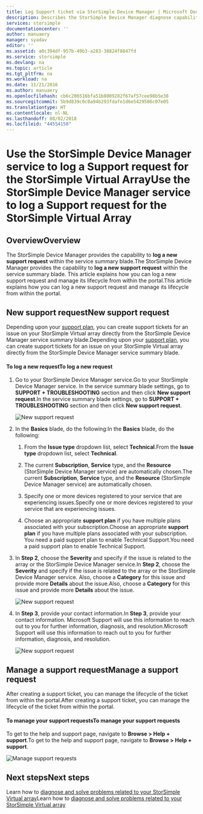 ```yaml
---
title: Log Support ticket via StorSimple Device Manager | Microsoft Docs
description: Describes the StorSimple Device Manager diagnose capability and explains how to use it to troubleshoot your StorSimple Virtual Array.
services: storsimple
documentationcenter: ''
author: manuaery
manager: syadav
editor: ''
ms.assetid: a0c394df-957b-49b3-a283-38824f8847fd
ms.service: storsimple
ms.devlang: na
ms.topic: article
ms.tgt_pltfrm: na
ms.workload: na
ms.date: 11/21/2016
ms.author: manuaery
ms.openlocfilehash: cb6c206516bfa51b8009282f67af57cee98b5e38
ms.sourcegitcommit: 5b9d839c0c0a94b293fdafe1d6e5429506c07e05
ms.translationtype: HT
ms.contentlocale: nl-NL
ms.lasthandoff: 08/02/2018
ms.locfileid: "44554150"
---
```

# <a name="use-the-storsimple-device-manager-service-to-log-a-support-request-for-the-storsimple-virtual-array"></a><span data-ttu-id="cc0b7-103">Use the StorSimple Device Manager service to log a Support request for the StorSimple Virtual Array</span><span class="sxs-lookup"><span data-stu-id="cc0b7-103">Use the StorSimple Device Manager service to log a Support request for the StorSimple Virtual Array</span></span>

## <a name="overview"></a><span data-ttu-id="cc0b7-104">Overview</span><span class="sxs-lookup"><span data-stu-id="cc0b7-104">Overview</span></span>

<span data-ttu-id="cc0b7-105">The StorSimple Device Manager provides the capability to **log a new support request** within the service summary blade.</span><span class="sxs-lookup"><span data-stu-id="cc0b7-105">The StorSimple Device Manager provides the capability to **log a new support request** within the service summary blade.</span></span> <span data-ttu-id="cc0b7-106">This article explains how you can log a new support request and manage its lifecycle from within the portal.</span><span class="sxs-lookup"><span data-stu-id="cc0b7-106">This article explains how you can log a new support request and manage its lifecycle from within the portal.</span></span>

## <a name="new-support-request"></a><span data-ttu-id="cc0b7-107">New support request</span><span class="sxs-lookup"><span data-stu-id="cc0b7-107">New support request</span></span>

<span data-ttu-id="cc0b7-108">Depending upon your [support plan](https://azure.microsoft.com/support/plans/), you can create support tickets for an issue on your StorSimple Virtual array directly from the StorSimple Device Manager service summary blade.</span><span class="sxs-lookup"><span data-stu-id="cc0b7-108">Depending upon your [support plan](https://azure.microsoft.com/support/plans/), you can create support tickets for an issue on your StorSimple Virtual array directly from the StorSimple Device Manager service summary blade.</span></span>

#### <a name="to-log-a-new-request"></a><span data-ttu-id="cc0b7-109">To log a new request</span><span class="sxs-lookup"><span data-stu-id="cc0b7-109">To log a new request</span></span>

1. <span data-ttu-id="cc0b7-110">Go to your StorSimple Device Manager service.</span><span class="sxs-lookup"><span data-stu-id="cc0b7-110">Go to your StorSimple Device Manager service.</span></span> <span data-ttu-id="cc0b7-111">In the service summary blade settings, go to **SUPPORT + TROUBLESHOOTING** section and then click **New support request**.</span><span class="sxs-lookup"><span data-stu-id="cc0b7-111">In the service summary blade settings, go to **SUPPORT + TROUBLESHOOTING** section and then click **New support request**.</span></span>
   
    ![New support request](https://docstestmedia1.blob.core.windows.net/azure-media/articles/storsimple/media/storsimple-virtual-array-log-support-ticket/log-support-ticket1.png)

2. <span data-ttu-id="cc0b7-113">In the **Basics** blade, do the following:</span><span class="sxs-lookup"><span data-stu-id="cc0b7-113">In the **Basics** blade, do the following:</span></span>

    1. <span data-ttu-id="cc0b7-114">From the **Issue type** dropdown list, select **Technical**.</span><span class="sxs-lookup"><span data-stu-id="cc0b7-114">From the **Issue type** dropdown list, select **Technical**.</span></span> 
    
    2. <span data-ttu-id="cc0b7-115">The current **Subscription**, **Service** type, and the **Resource** (StorSimple Device Manager service) are automatically chosen.</span><span class="sxs-lookup"><span data-stu-id="cc0b7-115">The current **Subscription**, **Service** type, and the **Resource** (StorSimple Device Manager service) are automatically chosen.</span></span> 

    3. <span data-ttu-id="cc0b7-116">Specify one or more devices registered to your service that are experiencing issues.</span><span class="sxs-lookup"><span data-stu-id="cc0b7-116">Specify one or more devices registered to your service that are experiencing issues.</span></span>

    4. <span data-ttu-id="cc0b7-117">Choose an appropriate **support plan** if you have multiple plans associated with your subscription.</span><span class="sxs-lookup"><span data-stu-id="cc0b7-117">Choose an appropriate **support plan** if you have multiple plans associated with your subscription.</span></span> <span data-ttu-id="cc0b7-118">You need a paid support plan to enable Technical Support.</span><span class="sxs-lookup"><span data-stu-id="cc0b7-118">You need a paid support plan to enable Technical Support.</span></span>

3. <span data-ttu-id="cc0b7-119">In **Step 2**, choose the **Severity** and specify if the issue is related to the array or the StorSimple Device Manager service.</span><span class="sxs-lookup"><span data-stu-id="cc0b7-119">In **Step 2**, choose the **Severity** and specify if the issue is related to the array or the StorSimple Device Manager service.</span></span> <span data-ttu-id="cc0b7-120">Also, choose a **Category** for this issue and provide more **Details** about the issue.</span><span class="sxs-lookup"><span data-stu-id="cc0b7-120">Also, choose a **Category** for this issue and provide more **Details** about the issue.</span></span>
   
    ![New support request](https://docstestmedia1.blob.core.windows.net/azure-media/articles/storsimple/media/storsimple-virtual-array-log-support-ticket/log-support-ticket2.png)

4. <span data-ttu-id="cc0b7-122">In **Step 3**, provide your contact information.</span><span class="sxs-lookup"><span data-stu-id="cc0b7-122">In **Step 3**, provide your contact information.</span></span> <span data-ttu-id="cc0b7-123">Microsoft Support will use this information to reach out to you for further information, diagnosis, and resolution.</span><span class="sxs-lookup"><span data-stu-id="cc0b7-123">Microsoft Support will use this information to reach out to you for further information, diagnosis, and resolution.</span></span>
   
    ![New support request](https://docstestmedia1.blob.core.windows.net/azure-media/articles/storsimple/media/storsimple-virtual-array-log-support-ticket/log-support-ticket3.png)

## <a name="manage-a-support-request"></a><span data-ttu-id="cc0b7-125">Manage a support request</span><span class="sxs-lookup"><span data-stu-id="cc0b7-125">Manage a support request</span></span>

<span data-ttu-id="cc0b7-126">After creating a support ticket, you can manage the lifecycle of the ticket from within the portal.</span><span class="sxs-lookup"><span data-stu-id="cc0b7-126">After creating a support ticket, you can manage the lifecycle of the ticket from within the portal.</span></span>

#### <a name="to-manage-your-support-requests"></a><span data-ttu-id="cc0b7-127">To manage your support requests</span><span class="sxs-lookup"><span data-stu-id="cc0b7-127">To manage your support requests</span></span>

<span data-ttu-id="cc0b7-128">To get to the help and support page, navigate to **Browse > Help + support**.</span><span class="sxs-lookup"><span data-stu-id="cc0b7-128">To get to the help and support page, navigate to **Browse > Help + support**.</span></span>

![Manage support requests](https://docstestmedia1.blob.core.windows.net/azure-media/articles/storsimple/media/storsimple-virtual-array-log-support-ticket/manage-support-tickets.png)

## <a name="next-steps"></a><span data-ttu-id="cc0b7-130">Next steps</span><span class="sxs-lookup"><span data-stu-id="cc0b7-130">Next steps</span></span>

<span data-ttu-id="cc0b7-131">Learn how to [diagnose and solve problems related to your StorSimple Virtual array](storsimple-virtual-array-diagnose-problems.md)</span><span class="sxs-lookup"><span data-stu-id="cc0b7-131">Learn how to [diagnose and solve problems related to your StorSimple Virtual array](storsimple-virtual-array-diagnose-problems.md)</span></span>





